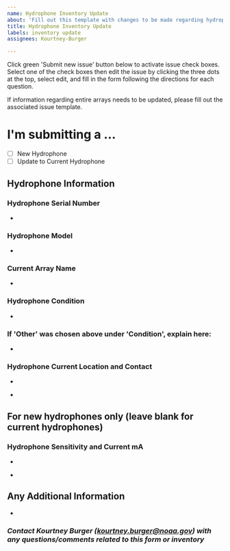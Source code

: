 ```yaml
---
name: Hydrophone Inventory Update
about: 'Fill out this template with changes to be made regarding hydrophones. '
title: Hydrophone Inventory Update
labels: inventory update
assignees: Kourtney-Burger

---
```


Click green 'Submit new issue' button below to activate issue check boxes. Select one of the check boxes then edit the issue by clicking the three dots at the top, select edit, and fill in the form following the directions for each question.   

If information regarding entire arrays needs to be updated, please fill out the associated issue template.

<!-- Switch between 'Write' and 'Preview' tabs above to see how your issue will be formatted -->

# **I'm submitting a …**
- [ ] New Hydrophone  
- [ ] Update to Current Hydrophone

## **Hydrophone Information**
### **Hydrophone Serial Number**
<!-- Serial number is a 6 digit number written in white letters on the side of the hydrophone -->  
- 

### **Hydrophone Model**
<!-- Model should be HTI-96-MIN, HTI-92-WB, or HTI-99-HF. If you are unsure of the hydrophone model for current hydrophones, leave blank. Do not leave blank for new hydrophones. -->  
-  

### **Current Array Name**
<!-- Insert array name that the hydrophone is currently attached to. If it is not connected to an array, put NA -->  
-  

### **Hydrophone Condition**  
<!-- Insert condition of hydrophone here (chose Good, Lost at Sea, or Other) -->  
- 

### **If 'Other' was chosen above under 'Condition', explain here:**  
<!-- Please explain exactly what is wrong with the hydrophone and what needs to be corrected -->
- 

### **Hydrophone Current Location and Contact**
<!-- Insert current hydrophone location ('City, State' or Lab Location (i.e. SFSU, HSU, etc)) -->
- 
<!-- Insert name and email of who currently has the hydrophone -->
- 

## **For new hydrophones only (leave blank for current hydrophones)**
### **Hydrophone Sensitivity and Current mA**
<!-- Insert the hydrophone sensitivity in dB re: 1V/uPa.  -->
-  
<!-- Insert current mA-->
- 

## Any Additional Information
<!-- Please explain any additional information/details related to the hydrophone. Add links to settings and calibration docs as needed -->  
- 

### *Contact Kourtney Burger (kourtney.burger@noaa.gov) with any questions/comments related to this form or inventory*
